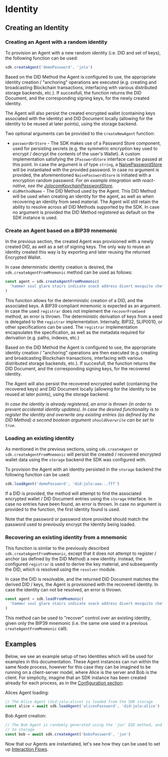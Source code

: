 # Identity

## Creating an Identity

### Creating an Agent with a random identity

To provision an Agent with a new random identity (i.e. DID and set of keys), the following function can be used:

```typescript
sdk.createAgent('demoPassword', 'jolo')
```

Based on the DID Method the Agent is configured to use, the appropriate identity creation / "anchoring" operations are executed (e.g. creating and broadcasting Blockchain transactions, interfacing with various distributed storage backends, etc.). If succesfull, the function returns the DID Document, and the corresponding signing keys, for the newly created identity.

The Agent will also persist the created encrypted wallet (containing keys associated with the identity) and DID Document locally (allowing for the identity to be reused at later points), using the storage backend.

Two optional arguments can be provided to the `createNewAgent` function:

- `passwordOrStore` - The SDK makes use of a Password Store component, used for persisting secrets (e.g. the symmetric encryption key used to encrypt / decrypt the contents of the user's Wallet). A custom implementation satisfying the `IPasswordStore` interface can be passed at this point.
  In case the argument is of type `string`, a [NaivePasswordStore](https://github.com/jolocom/jolocom-sdk/blob/36a7a4e7c17f4501d6fc4c79b2b3633befbb6904/src/storage/index.ts#L73) will be instantiated with the provided password. In case no argument is provided, the aforementioned `NaivePasswordStore` is initiated with a encryption random password. _For an example integration with react-native, see the [JolocomKeychainPasswordStore](https://github.com/jolocom/react-native-jolocom/blob/master/ts/passwordStore.ts)._
- `didMethodName` - The DID Method used by the Agent. This DID Method will be used when creating an identity for the agent, as well as when recovering an identity from seed material. The Agent will still retain the ability to resolve across all DID Methods supported by the SDK. In case no argument is provided the DID Method registered as default on the SDK instance is used.

### Create an Agent based on a BIP39 mnemonic

In the previous section, the created Agent was provisioned with a newly created DID, as well as a set of signing keys. The only way to reuse an identity created this way is by exporting and later reusing the returned Encrypted Wallet.

In case deterministic identity creation is desired, the `sdk.createAgentFromMnemonic` method can be used as follows:

```typescript
const agent = sdk.createAgentFromMnemonic(
  'hammer soul glare stairs indicate snack address divert mosquito chef season hobby',
)
```

This function allows for the deterministic creation of a DID, and the associated keys. A BIP39 compliant mnemonic is expected as an argument. In case the used `registrar` does not implement the `recoverFromSeed` method, an error is thrown. The deterministic derivation of keys from a seed is delegated to the `registrar` implementation. Internally, BIP32, SLIP0010, or other specifications can be used. The `registrar` implementation encapsulates the specification, as well as the metadata required for derivation (e.g. paths, indexes, etc.)

Based on the DID Method the Agent is configured to use, the appropriate identity creation / "anchoring" operations are then executed (e.g. creating and broadcasting Blockchain transactions, interfacing with various distributed storage backends, etc.). If succesfull, the function returns the DID Document, and the corresponding signing keys, for the recovered identity.

The Agent will also persist the recovered encrypted wallet (containing the recovered keys) and DID Document locally (allowing for the identity to be reused at later points), using the storage backend.

*In case the identity is already registered, an error is thrown (in order to prevent accidental identity updates). In case the desired functionality is to register the identity and overwrite any existing entries (as defined by the DID Method) a second boolean argument `shouldOverwrite` can be set to `true`.*

### Loading an existing identity

As mentioned in the previous sections, using `sdk.createAgent` or `sdk.createAgentFromMnemonic` will persist the created / recovered encrypted wallet data using the `storage` backend the SDK was configured with.

To provision the Agent with an identity persisted in the `storage` backend the following function can be used:


```typescript
sdk.loadAgent('demoPassword', 'did:jolo:aaa...fff')
```

If a DID is provided, the method will attempt to find the associated encrypted wallet / DID Document entries using the `storage` interface. In case no entries have been found, an error is thrown. In case no argument is provided to the function, the first identity found is used.

Note that the password or password store provided should match the password used to previously encrypt the Identity being loaded.

### Recovering an existing identity from a mnemonic

This function is similar to the previously described `sdk.createAgentFromMnemonic`, except that it does not attempt to register / anchor (as defined by the DID Method) a new identity. Instead, the configured `registrar` is used to derive the key material, and subsequently the DID, which is resolved using the `resolver` module.

In case the DID is resolvable, and the returned DID Document matches the derived DID / keys, the Agent is provisioned with the recovered identity. In case the identity can not be resolved, an error is thrown.

```typescript
const agent = sdk.loadFromMnemonic(
  'hammer soul glare stairs indicate snack address divert mosquito chef season hobby',
)
```

This method can be used to "recover" control over an existing identity, given only the BIP39 mnemonic (i.e. the same one used in a previous `createAgentFromMnemonic` call).

## Examples

Below, we see an example setup of two Identities which will be used for examples in this documentation. These Agent instances can run within the same Node process, however for this case they can be imagined to be running on a client-server model, where Alice is the server and Bob is the client. For simplicity, imagine that an SDK instance has been created already for each process, as in the [Configuration section](./sdk_install_conf.md#instantiating-the-jolocom-sdk):

Alices Agent loading:

```typescript
// The Alice Agent (did:jolo:alice) is loaded from the SDK storage
const alice = await sdk.loadAgent('alicesPassword', 'did:jolo:alice')
```

Bob Agent creation:

```typescript
// The Bob Agent is randomly generated using the 'jun' DID method, and persisted
// to storage
const bob = await sdk.createAgent('bobsPassword', 'jun')
```

Now that our Agents are instantiated, let's see how they can be used to set up [Interaction Flows](./interaction_flows.md).

